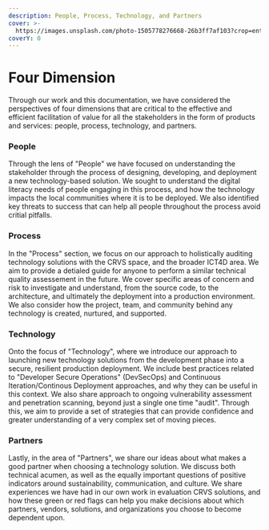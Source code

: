 ```yaml
---
description: People, Process, Technology, and Partners
cover: >-
  https://images.unsplash.com/photo-1505778276668-26b3ff7af103?crop=entropy&cs=srgb&fm=jpg&ixid=M3wxOTcwMjR8MHwxfHNlYXJjaHwxfHxjb21wYXNzfGVufDB8fHx8MTcxNTIxMjE4MXww&ixlib=rb-4.0.3&q=85
coverY: 0
---
```


# Four Dimension

Through our work and this documentation, we have considered the perspectives of four dimensions that are critical to the effective and efficient facilitation of value for all the stakeholders in the form of products and services: people, process, technology, and partners.

### People

Through the lens of "People" we have focused on understanding the stakeholder through the process of designing, developing, and deployment a new technology-based solution. We sought to understand the digital literacy needs of people engaging in this process, and how the technology impacts the local communities where it is to be deployed. We also identified key threats to success that can help all people throughout the process avoid critial pitfalls.

### Process

In the "Process" section, we focus on our approach to holistically auditing technology solutions with the CRVS space, and the broader ICT4D area. We aim to provide a detialed guide for anyone to perform a similar technical quality assessement in the future. We cover specific areas of concern and risk to investigate and understand, from the source code, to the architecture, and ultimately the deployment into a production environment. We also consider how the project, team, and community behind any technology is created, nurtured, and supported.

### Technology

Onto the focus of "Technology", where we introduce our approach to launching new technology solutions from the development phase into a secure, resilient production deployment. We include best practices related to "Developer Secure Operations" (DevSecOps) and Continuous Iteration/Continous Deployment approaches, and why they can be useful in this context. We also share approach to ongoing vulnerability assessment and penetration scanning, beyond just a single one time "audit". Through this, we aim to provide a set of strategies that can provide confidence and greater understanding of a very complex set of moving pieces.

### Partners

Lastly, in the area of "Partners", we share our ideas about what makes a good partner when choosing a technology solution. We discuss both technical acumen, as well as the equally important questions of positive indicators around sustainability, communication, and culture. We share experiences we have had in our own work in evaluation CRVS solutions, and how these green or red flags can help you make decisions about which partners, vendors, solutions, and organizations you choose to become dependent upon.

